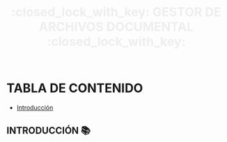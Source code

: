 <div align="center">
  <h1 align="center" style="color: #eee;">
    :closed_lock_with_key: GESTOR DE ARCHIVOS DOCUMENTAL :closed_lock_with_key:
    <br />
    <br />
  </h1>
</div>

# TABLA DE CONTENIDO

- [Introducción](#Introducción)


## INTRODUCCIÓN  :books:
